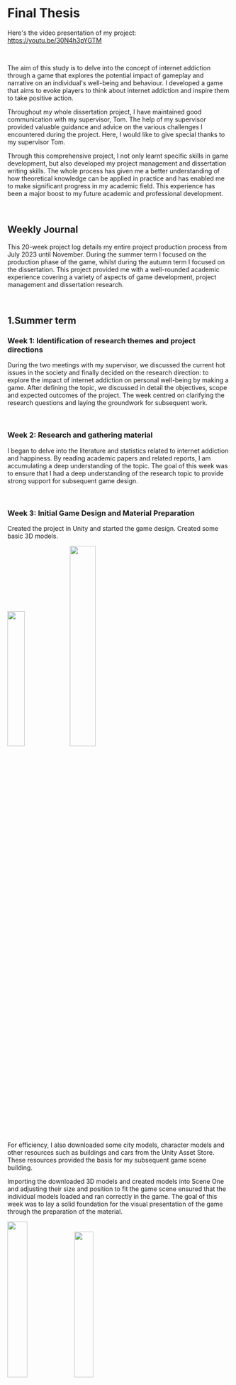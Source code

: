 #  Final Thesis

Here's the video presentation of my project: https://youtu.be/30N4h3pYGTM

 <br />
 
The aim of this study is to delve into the concept of internet addiction through a game that explores the potential impact of gameplay and narrative on an individual's well-being and behaviour. I developed a game that aims to evoke players to think about internet addiction and inspire them to take positive action.

Throughout my whole dissertation project, I have maintained good communication with my supervisor, Tom. The help of my supervisor provided valuable guidance and advice on the various challenges I encountered during the project. Here, I would like to give special thanks to my supervisor Tom.

Through this comprehensive project, I not only learnt specific skills in game development, but also developed my project management and dissertation writing skills. The whole process has given me a better understanding of how theoretical knowledge can be applied in practice and has enabled me to make significant progress in my academic field. This experience has been a major boost to my future academic and professional development.

 <br />

## Weekly Journal

This 20-week project log details my entire project production process from July 2023 until November. During the summer term I focused on the production phase of the game, whilst during the autumn term I focused on the dissertation. This project provided me with a well-rounded academic experience covering a variety of aspects of game development, project management and dissertation research.

 <br />

## 1.Summer term

###  Week 1: Identification of research themes and project directions

During the two meetings with my supervisor, we discussed the current hot issues in the society and finally decided on the research direction: to explore the impact of internet addiction on personal well-being by making a game. After defining the topic, we discussed in detail the objectives, scope and expected outcomes of the project. The week centred on clarifying the research questions and laying the groundwork for subsequent work.
 
 <br />

### Week 2: Research and gathering material

I began to delve into the literature and statistics related to internet addiction and happiness. By reading academic papers and related reports, I am accumulating a deep understanding of the topic. The goal of this week was to ensure that I had a deep understanding of the research topic to provide strong support for subsequent game design.

 <br />

### Week 3: Initial Game Design and Material Preparation

Created the project in Unity and started the game design. Created some basic 3D models. 

<img  src="https://github.com/Meng-73/Final-Thesis/blob/main/Image/6.png"  width="27.9%"><img  src="https://github.com/Meng-73/Final-Thesis/blob/main/Image/4.png"  width="34%">


For efficiency, I also downloaded some city models, character models and other resources such as buildings and cars from the Unity Asset Store. These resources provided the basis for my subsequent game scene building.

Importing the downloaded 3D models and created models into Scene One and adjusting their size and position to fit the game scene ensured that the individual models loaded and ran correctly in the game. The goal of this week was to lay a solid foundation for the visual presentation of the game through the preparation of the material.

<img  src="https://github.com/Meng-73/Final-Thesis/blob/main/Image/1.png"  width="30%"><img  src="https://github.com/Meng-73/Final-Thesis/blob/main/Image/2.png"  width="29%">

<img  src="https://github.com/Meng-73/Final-Thesis/blob/main/Image/3.png"  width="32.2%"><img  src="https://github.com/Meng-73/Final-Thesis/blob/main/Image/5.png"  width="35.3%">

<img  src="https://github.com/Meng-73/Final-Thesis/blob/main/Image/25.png"  width="80%">

 <br />

### Week 4: Character Movement and Control Scripting

Started writing control scripts for the characters in the game. By adding C# scripts to the game character, I was able to control the character's movement, including moving forward, backward, turning left, turning right, etc. I scripted the character and the camera so that I could control the character's movement and perspective using the WASD keys and mouse drag. The takeaway from this week was an initial grasp of the core techniques of character control in games.

<img  src="https://github.com/Meng-73/Final-Thesis/blob/main/Image/7.png"  width="40%">
<img  src="https://github.com/Meng-73/Final-Thesis/blob/main/Image/8.png"  width="60%">

 <br />

### Week 5: Character Interaction and Storyline Design

The game's storyline and character interactions became the focus of this week. I created engaging interactive elements in Unity, such as dying human characters, and scripted the player's interactions with these characters, including pop-up dialogues that show their voice when clicked and adding an " Quit" button in the dialogues to close the dialogues. At the same time, I created a thought-provoking storyline to ensure that the game resonated with the player and made them think. This week was all about adding colour to the game and making it not just entertaining, but a deep thought-provoking journey.

<img  src="https://github.com/Meng-73/Final-Thesis/blob/main/Image/9.png"  width="60%">

 <br />

### Week 6: Patrol Bots and Failure Mechanics Added

Patrol robots have been added to the game, and random walking of the robots in the scene has been implemented through scripts, injecting more elements into the game. At the same time, when the player is close to the robot, the game will trigger the failure mechanism to increase the fun of the game. After triggering the failure mechanism, a game over screen will be displayed. This week's work aims to increase the fun and challenge of the game and create a more engaging experience for the player.

<img  src="https://github.com/Meng-73/Final-Thesis/blob/main/Image/10.png"  width="50%">
<img  src="https://github.com/Meng-73/Final-Thesis/blob/main/Image/11.png"  width="50%">

 <br />

### Week 7: Game Failure Interface Design

Designed the Game Failure interface in Unity, which included displaying the "Game Over", Restart, and Quit buttons on the interface. By writing scripts, I made sure that these buttons worked the way they were supposed to and that the interface displayed as expected. When the "Restart" button is pressed, scenario one is reloaded, and when the "Quit" button is pressed, the game window is closed.

<img  src="https://github.com/Meng-73/Final-Thesis/blob/main/Image/12.png"  width="50%">
<img  src="https://github.com/Meng-73/Final-Thesis/blob/main/Image/13.png"  width="50%">

 <br />
 
### Week 8: Scene One Subtitles and Portal Design

Adding subtitle elements to Scene 1 adds layers to the narrative of the scene. By writing a script, I implemented a subtitle that triggers when the player approaches a portal, providing guidance to the player. At the same time, I designed and added the portal, adding a technological feel to it by adjusting the lighting effects. This week's work brought the game's narrative to life and provided the player with a deeper experience.


<img  src="https://github.com/Meng-73/Final-Thesis/blob/main/Image/14.png"  width="40%">

<img  src="https://github.com/Meng-73/Final-Thesis/blob/main/Image/15.png"  width="60%">
<img  src="https://github.com/Meng-73/Final-Thesis/blob/main/Image/16.png"  width="60%">
<img  src="https://github.com/Meng-73/Final-Thesis/blob/main/Image/17.png"  width="60%">

 <br />
 
### Week 9: Scene 1 and Scene 2 Transitions

Wrote scripts to enable switching between scenes so that a second scene can be loaded automatically after the player enters the portal, adding a sense of coherence to the game. Improved the visual smoothness of the scene switching by adding a black screen transition effect. The goal for this week was to make the player feel more natural and unobtrusive scene transitions in the game, and to improve the overall sense of immersion.

<img  src="https://github.com/Meng-73/Final-Thesis/blob/main/Image/18.png"  width="60%">

<img  src="https://github.com/Meng-73/Final-Thesis/blob/main/Image/19.png"  width="60%">

 <br />

### Week 10: Scenario Two Models and Character Scripts

Gameplay elements were enriched in the second scenario by introducing more models, including vehicles, buildings and characters. By writing scripts, the random walking of characters in the scenario was implemented, making the whole scenario more alive and lively. The aim of this week's work was to make the game's second scenario more detailed and to provide more opportunities for players to explore and discover.

<img  src="https://github.com/Meng-73/Final-Thesis/blob/main/Image/20.png"  width="50%">

<img  src="https://github.com/Meng-73/Final-Thesis/blob/main/Image/21.png"  width="50%">

 <br />
 
### Week 11: Scene 2 Subtitle Design

The subtitle element is introduced in the second scene, which is scripted to display subtitles at key moments, adding to the narrative experience of the game. The subtitle content is closely centered on the theme, guiding players to think about the subtle relationship between internet addiction and happiness, further enhancing the game's thoughtfulness and emotional resonance.

<img  src="https://github.com/Meng-73/Final-Thesis/blob/main/Image/22.png"  width="50%">

 <br />
 
### Week 12: Scene Sound Additions

Inject more sound elements into the game, including the sound of wind and heartbeat in Scene 1, and the city cacophony in Scene 2. By adjusting the volume and triggering conditions of the sound effects, we ensure that the sounds blend perfectly with the graphics and deepen players' emotional experience of the game's theme. The subtle use of sound effects further enhances the immersion and realism of the game.

<img  src="https://github.com/Meng-73/Final-Thesis/blob/main/Image/23.png"  width="50%">

 <br />

### Week 13: Game Optimisation and Trial

Optimise the game's performance, including graphics and smoothness. Export and share the game with friends for trial play and actively collect their feedback. My friends' suggestions mainly focused on the improvement of the game experience, especially the enhancement of sound effects. Based on the feedback, I decided to add more sound effects, such as game failure and portal sound effects, and successfully integrated new sound elements through script tweaks. I also added a game start screen to make the overall experience richer. This week's work was aimed at polishing the game and ensuring an even better experience for the player through careful optimisation and feedback fixes.

<img  src="https://github.com/Meng-73/Final-Thesis/blob/main/Image/24.png"  width="50%">

 <br />
 
## 2.Autumn term

### Week 14: Supervisor meeting on thesis writing

In the third meeting with my supervisor, I listened to my supervisor's advice and gained important guidance on writing my dissertation. My supervisor provided me with clear directions and key points to support the subsequent writing of my dissertation.

 <br />

### Week 15: Thesis writing continues

Following my tutor's advice and guidance, I invested a significant amount of time in reading and understanding the relevant literature, as well as beginning to write the abstract, introduction and literature review sections of my dissertation. I have carefully cited previous research to provide a solid theoretical foundation for my dissertation.

<img  src="https://github.com/Meng-73/Final-Thesis/blob/main/Image/27.png"  width="60%">

 <br />

### Week 16: First draft of thesis writing and supervisor  meetings

The first draft was submitted to my supervisor for an initial review and received feedback from my supervisor in the fourth supervisor meeting. The tutor emphasised the importance of further refining the writing points for the methodology and experimental sections, and I decided to adopt the research methodology of questionnaires and participant observation. The week's work was aimed at ensuring coherence and depth in all parts of the thesis.

<img  src="https://github.com/Meng-73/Final-Thesis/blob/main/Image/28.png"  width="60%">

 <br />
 
### Week 17: Questionnaire release and initial analysis

Begin designing the questionnaire, clearly defining the questions and ensuring that they cover the core directions of the study. Release the questionnaire and actively collect responses from participants. At the same time, embark on a preliminary analysis of the collected data in order to better understand the overall player feedback on the game and the research topic.

 <br />

### Week 18: Completion of the first draft of the thesis and supervisor feedback

Continued to progress with the dissertation, particularly the results, analysis and discussion, and conclusion sections. I debriefed with my supervisor on the progress of the project and received further guidance on the content of the thesis, revising it accordingly based on the supervisor's feedback.

<img  src="https://github.com/Meng-73/Final-Thesis/blob/main/Image/29.png"  width="50%">

 <br />
 
### Week 19: Final Draft of Dissertation and Video Production

Work on refining the final draft of the thesis to ensure that it is logically clear and accurately presented. At the same time, start recording the video introducing the project, preparing to highlight the highlights of the project, focusing on the design of the game and the practical value of the research.

 <br />
 
### Week 20: Final Project Refinement and Wrap-Up

During this week, I worked on completing the final version of my dissertation and project report by carefully organising everything that needed to be submitted. This week was spent wrapping up the entire project and making sure that every detail was properly taken care of.
